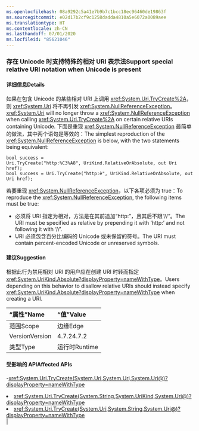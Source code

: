 ```yaml
---
ms.openlocfilehash: 08a9292c5a41e7b9b7c1bcc18ec96460de19863f
ms.sourcegitcommit: e02d17b2cf9c1258dadda4810a5e6072a0089aee
ms.translationtype: HT
ms.contentlocale: zh-CN
ms.lasthandoff: 07/01/2020
ms.locfileid: "85621046"
---
```

### <a name="support-special-relative-uri-notation-when-unicode-is-present"></a><span data-ttu-id="cf995-101">存在 Unicode 时支持特殊的相对 URI 表示法</span><span class="sxs-lookup"><span data-stu-id="cf995-101">Support special relative URI notation when Unicode is present</span></span>

#### <a name="details"></a><span data-ttu-id="cf995-102">详细信息</span><span class="sxs-lookup"><span data-stu-id="cf995-102">Details</span></span>

<span data-ttu-id="cf995-103">如果在包含 Unicode 的某些相对 URI 上调用 <xref:System.Uri.TryCreate%2A>，则 <xref:System.Uri> 将不再引发 <xref:System.NullReferenceException>。</span><span class="sxs-lookup"><span data-stu-id="cf995-103"><xref:System.Uri> will no longer throw a <xref:System.NullReferenceException> when calling <xref:System.Uri.TryCreate%2A> on certain relative URIs containing Unicode.</span></span> <span data-ttu-id="cf995-104">下面是重现 <xref:System.NullReferenceException> 最简单的做法，其中两个语句是等效的：</span><span class="sxs-lookup"><span data-stu-id="cf995-104">The simplest reproduction of the <xref:System.NullReferenceException> is below, with the two statements being equivalent:</span></span><pre><code class="lang-csharp">bool success = Uri.TryCreate(&quot;http:%C3%A8&quot;, UriKind.RelativeOrAbsolute, out Uri href);&#13;&#10;bool success = Uri.TryCreate(&quot;http:&#232;&quot;, UriKind.RelativeOrAbsolute, out Uri href);&#13;&#10;</code></pre><span data-ttu-id="cf995-105">若要重现 <xref:System.NullReferenceException>，以下各项必须为 true：</span><span class="sxs-lookup"><span data-stu-id="cf995-105">To reproduce the <xref:System.NullReferenceException>, the following items must be true:</span></span><ul><li><span data-ttu-id="cf995-106">必须将 URI 指定为相对，方法是在其前追加“http:”，且其后不跟“//”。</span><span class="sxs-lookup"><span data-stu-id="cf995-106">The URI must be specified as relative by prepending it with ‘http:’ and not following it with ‘//’.</span></span></li><li><span data-ttu-id="cf995-107">URI 必须包含百分比编码的 Unicode 或未保留的符号。</span><span class="sxs-lookup"><span data-stu-id="cf995-107">The URI must contain percent-encoded Unicode or unreserved symbols.</span></span></li></ul>

#### <a name="suggestion"></a><span data-ttu-id="cf995-108">建议</span><span class="sxs-lookup"><span data-stu-id="cf995-108">Suggestion</span></span>

<span data-ttu-id="cf995-109">根据此行为禁用相对 URI 的用户应在创建 URI 时转而指定 <xref:System.UriKind.Absolute?displayProperty=nameWithType>。</span><span class="sxs-lookup"><span data-stu-id="cf995-109">Users depending on this behavior to disallow relative URIs should instead specify <xref:System.UriKind.Absolute?displayProperty=nameWithType> when creating a URI.</span></span>

| <span data-ttu-id="cf995-110">“属性”</span><span class="sxs-lookup"><span data-stu-id="cf995-110">Name</span></span>    | <span data-ttu-id="cf995-111">“值”</span><span class="sxs-lookup"><span data-stu-id="cf995-111">Value</span></span>       |
|:--------|:------------|
| <span data-ttu-id="cf995-112">范围</span><span class="sxs-lookup"><span data-stu-id="cf995-112">Scope</span></span>   |<span data-ttu-id="cf995-113">边缘</span><span class="sxs-lookup"><span data-stu-id="cf995-113">Edge</span></span>|
|<span data-ttu-id="cf995-114">Version</span><span class="sxs-lookup"><span data-stu-id="cf995-114">Version</span></span>|<span data-ttu-id="cf995-115">4.7.2</span><span class="sxs-lookup"><span data-stu-id="cf995-115">4.7.2</span></span>|
|<span data-ttu-id="cf995-116">类型</span><span class="sxs-lookup"><span data-stu-id="cf995-116">Type</span></span>|<span data-ttu-id="cf995-117">运行时</span><span class="sxs-lookup"><span data-stu-id="cf995-117">Runtime</span></span>

#### <a name="affected-apis"></a><span data-ttu-id="cf995-118">受影响的 API</span><span class="sxs-lookup"><span data-stu-id="cf995-118">Affected APIs</span></span>

-<xref:System.Uri.TryCreate(System.Uri,System.Uri,System.Uri@)?displayProperty=nameWithType></li><li><xref:System.Uri.TryCreate(System.String,System.UriKind,System.Uri@)?displayProperty=nameWithType></li><li><xref:System.Uri.TryCreate(System.Uri,System.String,System.Uri@)?displayProperty=nameWithType></li></ul>|

